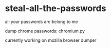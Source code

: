 # steal-all-the-passwords
all your passwords are belong to me

dump chrome passwords: chromium.py

currently working on mozilla browser dumper
